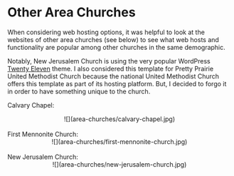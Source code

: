 # Other Area Churches

When considering web hosting options, it was helpful to look at the websites of other area churches (see below) to see what web hosts and functionality are popular among other churches in the same demographic.

Notably, New Jerusalem Church is using the very popular WordPress [Twenty Eleven](https://wordpress.org/themes/twentyeleven) theme. I also considered this template for Pretty Prairie United Methodist Church because the national United Methodist Church offers this template as part of its hosting platform. But, I decided to forgo it in order to have something unique to the church. 

Calvary Chapel:
<center>
![](area-churches/calvary-chapel.jpg)
</center>
<br>
First Mennonite Church:
<center>
![](area-churches/first-mennonite-church.jpg)
</center>
<br>
New Jerusalem Church:
<center>
![](area-churches/new-jerusalem-church.jpg)
</center>
